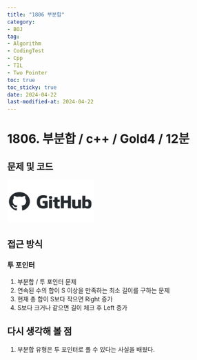 ```yaml
---
title: "1806 부분합"
category:
- BOJ
tag:
- Algorithm
- CodingTest
- Cpp
- TIL
- Two Pointer
toc: true
toc_sticky: true
date: 2024-04-22
last-modified-at: 2024-04-22
---
```


# 1806. 부분합 / c++ / Gold4 / 12분

## 문제 및 코드

[<img src="https://github.com/Sho1007/sho1007.github.io/blob/main/assets/images/github-logo-vector.png?raw=true" width="200" height="100"/>](https://github.com/Sho1007/Algorithm/tree/main/%EB%B0%B1%EC%A4%80/Gold/1806.%E2%80%85%EB%B6%80%EB%B6%84%ED%95%A9)

## 접근 방식
### 투 포인터
1. 부분합 / 투 포인터 문제
2. 연속된 수의 합이 S 이상을 만족하는 최소 길이를 구하는 문제
3. 현재 총 합이 S보다 작으면 Right 증가 
4. S보다 크거나 같으면 길이 체크 후 Left 증가


## 다시 생각해 볼 점
1. 부분합 유형은 투 포인터로 풀 수 있다는 사실을 배웠다.